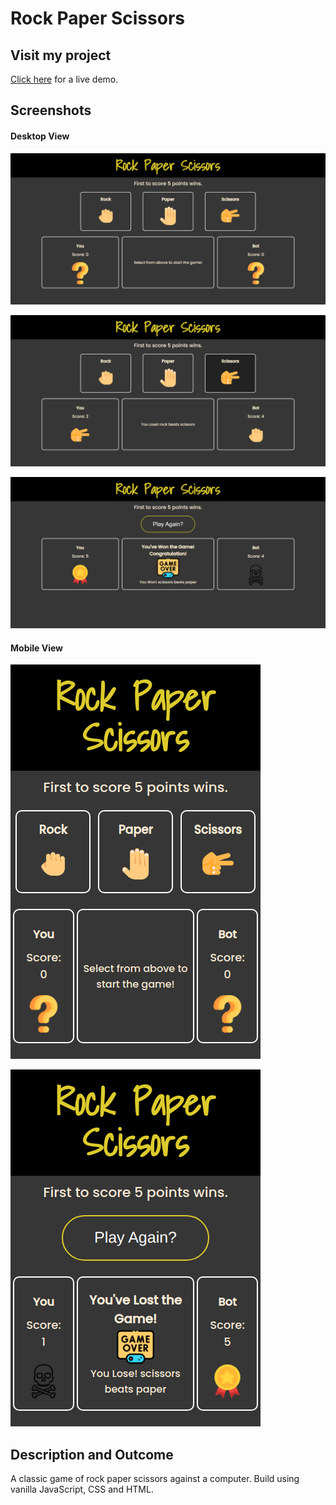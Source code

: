 # Rock Paper Scissors

## Visit my project
[Click here](https://saad-hu.github.io/project-rock-paper-scissors/) for a live demo.

## Screenshots
#### Desktop View
![](/images/rps-demo.png)

![](/images/rps-1-demo.png)

![](/images/rps-2-demo.png)
#### Mobile View
![](/images/rps-mob-demo.png)

![](/images/rps-mob-1-demo.png)

## Description and Outcome
A classic game of rock paper scissors against a computer. Build using vanilla JavaScript, CSS and HTML.
